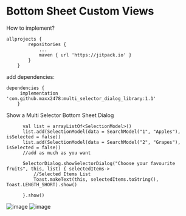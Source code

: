 # Bottom Sheet Custom Views

How to implement?
```
allprojects {
		repositories {
			...
			maven { url 'https://jitpack.io' }
		}
	}
```
add dependencies:
```
dependencies {
	 implementation 'com.github.maxx2478:multi_selector_dialog_library:1.1'
	}
  ```
 Show a Multi Selector Bottom Sheet Dialog
  ```
        val list = arrayListOf<SelectionModel>()
        list.add(SelectionModel(data = SearchModel("1", "Apples"), isSelected = false))
        list.add(SelectionModel(data = SearchModel("2", "Grapes"), isSelected = false))
        //add as much as you want

        SelectorDialog.showSelectorDialog("Choose your favourite fruits", this, list) { selectedItems->
            //Selected Items List
            Toast.makeText(this, selectedItems.toString(), Toast.LENGTH_SHORT).show()

        }.show()

  ```
![image](https://user-images.githubusercontent.com/64951609/196044350-3bdd920b-29c5-40f5-ad8a-1bd7e9e9f999.png)
![image](https://user-images.githubusercontent.com/64951609/196044374-2cafa511-0cd5-4bad-a40a-64ab1df16b6a.png)

